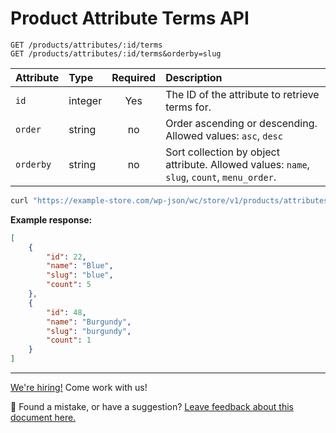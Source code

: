 # Product Attribute Terms API

```http
GET /products/attributes/:id/terms
GET /products/attributes/:id/terms&orderby=slug
```

| Attribute | Type    | Required | Description                                                                                 |
| :-------- | :------ | :------: | :------------------------------------------------------------------------------------------ |
| `id`      | integer |   Yes    | The ID of the attribute to retrieve terms for.                                              |
| `order`   | string  |    no    | Order ascending or descending. Allowed values: `asc`, `desc`                                |
| `orderby` | string  |    no    | Sort collection by object attribute. Allowed values: `name`, `slug`, `count`, `menu_order`. |

```sh
curl "https://example-store.com/wp-json/wc/store/v1/products/attributes/1/terms"
```

**Example response:**

```json
[
	{
		"id": 22,
		"name": "Blue",
		"slug": "blue",
		"count": 5
	},
	{
		"id": 48,
		"name": "Burgundy",
		"slug": "burgundy",
		"count": 1
	}
]
```

<!-- FEEDBACK -->

---

[We're hiring!](https://woocommerce.com/careers/) Come work with us!

🐞 Found a mistake, or have a suggestion? [Leave feedback about this document here.](https://github.com/woocommerce/woocommerce-blocks/issues/new?assignees=&labels=type%3A+documentation&template=--doc-feedback.md&title=Feedback%20on%20./src/StoreApi/docs/product-attribute-terms.md)

<!-- /FEEDBACK -->
